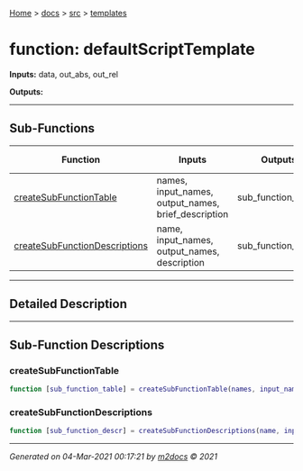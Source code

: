 [Home](../../index.md) > [docs](../../docs_index.md) > [src](../src_index.md) > [templates](templates_index.md)  


# function: defaultScriptTemplate



**Inputs:** data, out_abs, out_rel

**Outputs:** 

 ***

## Sub-Functions

| Function | Inputs | Outputs | Brief Description |
| -------- | ------ | ------- | ----------------- |
| [createSubFunctionTable](#createsubfunctiontable) | names, input_names, output_names, brief_description | sub_function_table |  |
| [createSubFunctionDescriptions](#createsubfunctiondescriptions) | name, input_names, output_names, description | sub_function_descr |  |


 ***

## Detailed Description



 ***

## Sub-Function Descriptions

### createSubFunctionTable

```matlab
function [sub_function_table] = createSubFunctionTable(names, input_names, output_names, brief_description)
```

 
### createSubFunctionDescriptions

```matlab
function [sub_function_descr] = createSubFunctionDescriptions(name, input_names, output_names, description)
```

 



***

*Generated on 04-Mar-2021 00:17:21 by [m2docs](https://github.com/crgnam-research/m2docs) © 2021*
